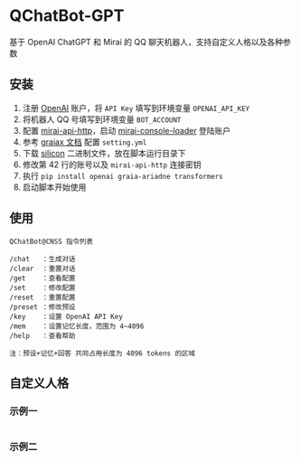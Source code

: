 # QChatBot-GPT

基于 OpenAI ChatGPT 和 Mirai 的 QQ 聊天机器人，支持自定义人格以及各种参数

## 安装

1. 注册 [OpenAI](https://openai.com/) 账户，将 `API Key` 填写到环境变量 `OPENAI_API_KEY`
2. 将机器人 QQ 号填写到环境变量 `BOT_ACCOUNT`
3. 配置 [mirai-api-http](https://github.com/project-mirai/mirai-api-http)，启动 [mirai-console-loader](https://github.com/iTXTech/mirai-console-loader) 登陆账户
4. 参考 [graiax 文档](https://graiax.cn/before/install_mirai.html) 配置 `setting.yml`
4. 下载 [silicon](https://github.com/Aloxaf/silicon) 二进制文件，放在脚本运行目录下
5. 修改第 42 行的账号以及 `mirai-api-http` 连接密钥
6. 执行 `pip install openai graia-ariadne transformers`
7. 启动脚本开始使用

## 使用

```
QChatBot@CNSS 指令列表

/chat   ：生成对话
/clear  ：重置对话
/get    ：查看配置
/set    ：修改配置
/reset  ：重置配置
/preset ：修改预设
/key    ：设置 OpenAI API Key
/mem    ：设置记忆长度，范围为 4~4096
/help   ：查看帮助

注：预设+记忆+回答 共同占用长度为 4096 tokens 的区域
```

## 自定义人格

### 示例一

```
```

### 示例二

```
```